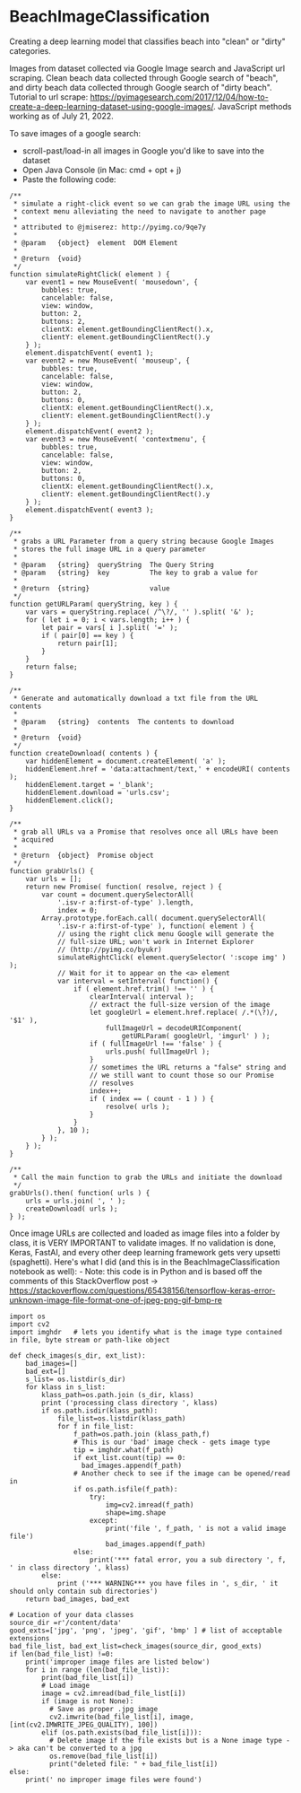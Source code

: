 # BeachImageClassification
Creating a deep learning model that classifies beach into "clean" or "dirty" categories.

Images from dataset collected via Google Image search and JavaScript url scraping. Clean beach data collected through Google search of "beach", and dirty beach data collected through Google search of "dirty beach". Tutorial to url scrape: https://pyimagesearch.com/2017/12/04/how-to-create-a-deep-learning-dataset-using-google-images/. JavaScript methods working as of July 21, 2022.

To save images of a google search: 
- scroll-past/load-in all images in Google you'd like to save into the dataset
- Open Java Console (in Mac: cmd + opt + j)
- Paste the following code:
```
/**
 * simulate a right-click event so we can grab the image URL using the
 * context menu alleviating the need to navigate to another page
 *
 * attributed to @jmiserez: http://pyimg.co/9qe7y
 *
 * @param   {object}  element  DOM Element
 *
 * @return  {void}
 */
function simulateRightClick( element ) {
    var event1 = new MouseEvent( 'mousedown', {
        bubbles: true,
        cancelable: false,
        view: window,
        button: 2,
        buttons: 2,
        clientX: element.getBoundingClientRect().x,
        clientY: element.getBoundingClientRect().y
    } );
    element.dispatchEvent( event1 );
    var event2 = new MouseEvent( 'mouseup', {
        bubbles: true,
        cancelable: false,
        view: window,
        button: 2,
        buttons: 0,
        clientX: element.getBoundingClientRect().x,
        clientY: element.getBoundingClientRect().y
    } );
    element.dispatchEvent( event2 );
    var event3 = new MouseEvent( 'contextmenu', {
        bubbles: true,
        cancelable: false,
        view: window,
        button: 2,
        buttons: 0,
        clientX: element.getBoundingClientRect().x,
        clientY: element.getBoundingClientRect().y
    } );
    element.dispatchEvent( event3 );
}

/**
 * grabs a URL Parameter from a query string because Google Images
 * stores the full image URL in a query parameter
 *
 * @param   {string}  queryString  The Query String
 * @param   {string}  key          The key to grab a value for
 *
 * @return  {string}               value
 */
function getURLParam( queryString, key ) {
    var vars = queryString.replace( /^\?/, '' ).split( '&' );
    for ( let i = 0; i < vars.length; i++ ) {
        let pair = vars[ i ].split( '=' );
        if ( pair[0] == key ) {
            return pair[1];
        }
    }
    return false;
}

/**
 * Generate and automatically download a txt file from the URL contents
 *
 * @param   {string}  contents  The contents to download
 *
 * @return  {void}
 */
function createDownload( contents ) {
    var hiddenElement = document.createElement( 'a' );
    hiddenElement.href = 'data:attachment/text,' + encodeURI( contents );
    hiddenElement.target = '_blank';
    hiddenElement.download = 'urls.csv';
    hiddenElement.click();
}

/**
 * grab all URLs va a Promise that resolves once all URLs have been
 * acquired
 *
 * @return  {object}  Promise object
 */
function grabUrls() {
    var urls = [];
    return new Promise( function( resolve, reject ) {
        var count = document.querySelectorAll(
        	'.isv-r a:first-of-type' ).length,
            index = 0;
        Array.prototype.forEach.call( document.querySelectorAll(
        	'.isv-r a:first-of-type' ), function( element ) {
            // using the right click menu Google will generate the
            // full-size URL; won't work in Internet Explorer
            // (http://pyimg.co/byukr)
            simulateRightClick( element.querySelector( ':scope img' ) );
            // Wait for it to appear on the <a> element
            var interval = setInterval( function() {
                if ( element.href.trim() !== '' ) {
                    clearInterval( interval );
                    // extract the full-size version of the image
                    let googleUrl = element.href.replace( /.*(\?)/, '$1' ),
                        fullImageUrl = decodeURIComponent(
                        	getURLParam( googleUrl, 'imgurl' ) );
                    if ( fullImageUrl !== 'false' ) {
                        urls.push( fullImageUrl );
                    }
                    // sometimes the URL returns a "false" string and
                    // we still want to count those so our Promise
                    // resolves
                    index++;
                    if ( index == ( count - 1 ) ) {
                        resolve( urls );
                    }
                }
            }, 10 );
        } );
    } );
}

/**
 * Call the main function to grab the URLs and initiate the download
 */
grabUrls().then( function( urls ) {
    urls = urls.join( ', ' );
    createDownload( urls );
} );
```


Once image URLs are collected and loaded as image files into a folder by class, it is VERY IMPORTANT to validate images. If no validation is done, Keras, FastAI, and every other deep learning framework gets very upsetti (spaghetti). Here's what I did (and this is in the BeachImageClassification notebook as well):
    - Note: this code is in Python and is based off the comments of this StackOverflow post -> https://stackoverflow.com/questions/65438156/tensorflow-keras-error-unknown-image-file-format-one-of-jpeg-png-gif-bmp-re

```
import os
import cv2
import imghdr   # lets you identify what is the image type contained in file, byte stream or path-like object

def check_images(s_dir, ext_list):
    bad_images=[]
    bad_ext=[]
    s_list= os.listdir(s_dir)
    for klass in s_list:
        klass_path=os.path.join (s_dir, klass)
        print ('processing class directory ', klass)
        if os.path.isdir(klass_path):
            file_list=os.listdir(klass_path)
            for f in file_list:               
                f_path=os.path.join (klass_path,f)
                # This is our 'bad' image check - gets image type
                tip = imghdr.what(f_path)
                if ext_list.count(tip) == 0:
                  bad_images.append(f_path)
                # Another check to see if the image can be opened/read in
                if os.path.isfile(f_path):
                    try:
                        img=cv2.imread(f_path)
                        shape=img.shape
                    except:
                        print('file ', f_path, ' is not a valid image file')
                        bad_images.append(f_path)
                else:
                    print('*** fatal error, you a sub directory ', f, ' in class directory ', klass)
        else:
            print ('*** WARNING*** you have files in ', s_dir, ' it should only contain sub directories')
    return bad_images, bad_ext

# Location of your data classes
source_dir =r'/content/data'
good_exts=['jpg', 'png', 'jpeg', 'gif', 'bmp' ] # list of acceptable extensions
bad_file_list, bad_ext_list=check_images(source_dir, good_exts)
if len(bad_file_list) !=0:
    print('improper image files are listed below')
    for i in range (len(bad_file_list)):
        print(bad_file_list[i])
        # Load image
        image = cv2.imread(bad_file_list[i])
        if (image is not None):
          # Save as proper .jpg image
          cv2.imwrite(bad_file_list[i], image, [int(cv2.IMWRITE_JPEG_QUALITY), 100])
        elif (os.path.exists(bad_file_list[i])):
          # Delete image if the file exists but is a None image type -> aka can't be converted to a jpg
          os.remove(bad_file_list[i])
          print("deleted file: " + bad_file_list[i])
else:
    print(' no improper image files were found')
```
